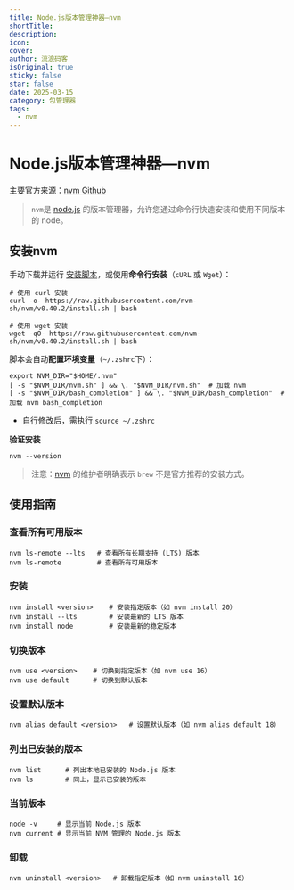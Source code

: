 ```yaml
---
title: Node.js版本管理神器—nvm
shortTitle: 
description: 
icon: 
cover: 
author: 流浪码客
isOriginal: true
sticky: false
star: false
date: 2025-03-15
category: 包管理器
tags:
  - nvm
---
```


# Node.js版本管理神器—nvm

主要官方来源：[nvm Github](https://github.com/nvm-sh/nvm?tab=readme-ov-file#installing-and-updating)

> `nvm`是 [node.js](https://nodejs.org/zh-cn) 的版本管理器，允许您通过命令行快速安装和使用不同版本的 node。

## 安装nvm

手动下载并运行 [安装脚本](https://github.com/nvm-sh/nvm/blob/v0.40.2/install.sh)，或使用**命令行安装**（`cURL` 或 `Wget`）：
```shell
# 使用 curl 安装
curl -o- https://raw.githubusercontent.com/nvm-sh/nvm/v0.40.2/install.sh | bash

# 使用 wget 安装
wget -qO- https://raw.githubusercontent.com/nvm-sh/nvm/v0.40.2/install.sh | bash
```

脚本会自动**配置环境变量**（`~/.zshrc`下）：
```
export NVM_DIR="$HOME/.nvm"
[ -s "$NVM_DIR/nvm.sh" ] && \. "$NVM_DIR/nvm.sh"  # 加载 nvm
[ -s "$NVM_DIR/bash_completion" ] && \. "$NVM_DIR/bash_completion"  # 加载 nvm bash_completion
```
* 自行修改后，需执行 `source ~/.zshrc` 

**验证安装**
```shell
nvm --version
```

> 注意：[nvm](https://github.com/nvm-sh/nvm) 的维护者明确表示 `brew` 不是官方推荐的安装方式。

## 使用指南

### 查看所有可用版本

```shell
nvm ls-remote --lts   # 查看所有长期支持 (LTS) 版本
nvm ls-remote         # 查看所有可用版本
```
### 安装
```shell
nvm install <version>    # 安装指定版本（如 nvm install 20）
nvm install --lts        # 安装最新的 LTS 版本
nvm install node         # 安装最新的稳定版本
```
### 切换版本
```shell
nvm use <version>    # 切换到指定版本（如 nvm use 16）
nvm use default      # 切换到默认版本
```
### 设置默认版本
```shell
nvm alias default <version>   # 设置默认版本（如 nvm alias default 18）
```
### 列出已安装的版本
```shell
nvm list      # 列出本地已安装的 Node.js 版本
nvm ls        # 同上，显示已安装的版本
```
### 当前版本
```shell
node -v     # 显示当前 Node.js 版本
nvm current # 显示当前 NVM 管理的 Node.js 版本
```
### 卸载
```shell
nvm uninstall <version>   # 卸载指定版本（如 nvm uninstall 16）
```
